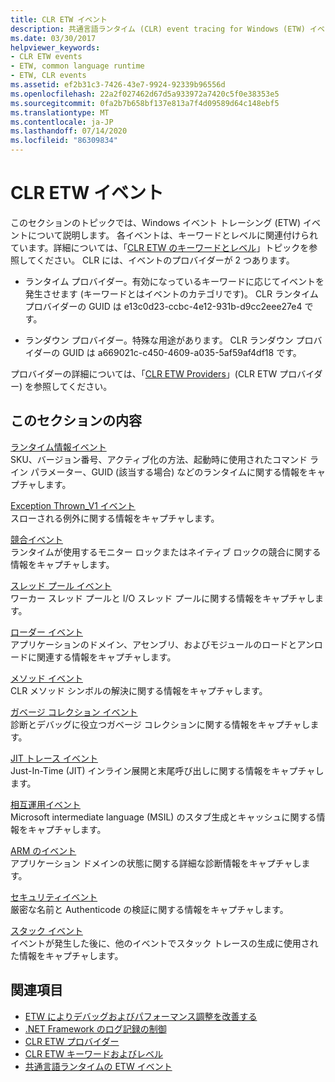 ```yaml
---
title: CLR ETW イベント
description: 共通言語ランタイム (CLR) event tracing for Windows (ETW) イベントに関する記事を参照してください。 イベントプロバイダーには、ランタイムプロバイダーとランダウンプロバイダーの2つがあります。
ms.date: 03/30/2017
helpviewer_keywords:
- CLR ETW events
- ETW, common language runtime
- ETW, CLR events
ms.assetid: ef2b31c3-7426-43e7-9924-92339b96556d
ms.openlocfilehash: 22a2f027462d67d5a933972a7420c5f0e38353e5
ms.sourcegitcommit: 0fa2b7b658bf137e813a7f4d09589d64c148ebf5
ms.translationtype: MT
ms.contentlocale: ja-JP
ms.lasthandoff: 07/14/2020
ms.locfileid: "86309834"
---
```

# <a name="clr-etw-events"></a>CLR ETW イベント
このセクションのトピックでは、Windows イベント トレーシング (ETW) イベントについて説明します。 各イベントは、キーワードとレベルに関連付けられています。詳細については、「[CLR ETW のキーワードとレベル](clr-etw-keywords-and-levels.md)」トピックを参照してください。 CLR には、イベントのプロバイダーが 2 つあります。  
  
- ランタイム プロバイダー。有効になっているキーワードに応じてイベントを発生させます (キーワードとはイベントのカテゴリです)。 CLR ランタイム プロバイダーの GUID は e13c0d23-ccbc-4e12-931b-d9cc2eee27e4 です。  
  
- ランダウン プロバイダー。特殊な用途があります。 CLR ランダウン プロバイダーの GUID は a669021c-c450-4609-a035-5af59af4df18 です。  
  
 プロバイダーの詳細については、「[CLR ETW Providers](clr-etw-providers.md)」(CLR ETW プロバイダー) を参照してください。  
  
## <a name="in-this-section"></a>このセクションの内容  
 [ランタイム情報イベント](runtime-information-etw-events.md)  
 SKU、バージョン番号、アクティブ化の方法、起動時に使用されたコマンド ライン パラメーター、GUID (該当する場合) などのランタイムに関する情報をキャプチャします。  
  
 [Exception Thrown_V1 イベント](exception-thrown-v1-etw-event.md)  
 スローされる例外に関する情報をキャプチャします。  
  
 [競合イベント](contention-etw-events.md)  
 ランタイムが使用するモニター ロックまたはネイティブ ロックの競合に関する情報をキャプチャします。  
  
 [スレッド プール イベント](thread-pool-etw-events.md)  
 ワーカー スレッド プールと I/O スレッド プールに関する情報をキャプチャします。  
  
 [ローダー イベント](loader-etw-events.md)  
 アプリケーションのドメイン、アセンブリ、およびモジュールのロードとアンロードに関連する情報をキャプチャします。  
  
 [メソッド イベント](method-etw-events.md)  
 CLR メソッド シンボルの解決に関する情報をキャプチャします。  
  
 [ガベージ コレクション イベント](garbage-collection-etw-events.md)  
 診断とデバッグに役立つガベージ コレクションに関する情報をキャプチャします。  
  
 [JIT トレース イベント](jit-tracing-etw-events.md)  
 Just-In-Time (JIT) インライン展開と末尾呼び出しに関する情報をキャプチャします。  
  
 [相互運用イベント](interop-etw-events.md)  
 Microsoft intermediate language (MSIL) のスタブ生成とキャッシュに関する情報をキャプチャします。  
  
 [ARM のイベント](application-domain-resource-monitoring-arm-etw-events.md)  
 アプリケーション ドメインの状態に関する詳細な診断情報をキャプチャします。  
  
 [セキュリティイベント](security-etw-events.md)  
 厳密な名前と Authenticode の検証に関する情報をキャプチャします。  
  
 [スタック イベント](stack-etw-event.md)  
 イベントが発生した後に、他のイベントでスタック トレースの生成に使用された情報をキャプチャします。  
  
## <a name="see-also"></a>関連項目

- [ETW によりデバッグおよびパフォーマンス調整を改善する](https://docs.microsoft.com/archive/msdn-magazine/2007/april/event-tracing-improve-debugging-and-performance-tuning-with-etw)
- [.NET Framework のログ記録の制御](controlling-logging.md)
- [CLR ETW プロバイダー](clr-etw-providers.md)
- [CLR ETW キーワードおよびレベル](clr-etw-keywords-and-levels.md)
- [共通言語ランタイムの ETW イベント](etw-events-in-the-common-language-runtime.md)
